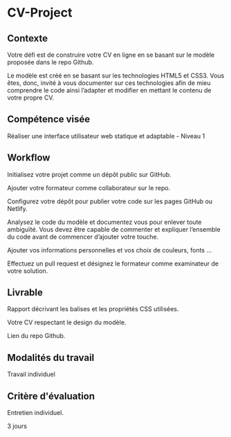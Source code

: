 # CV-Project
## Contexte
Votre défi est de construire votre CV en ligne en se basant sur le modèle proposée dans le repo Github.

Le modèle est créé en se basant sur les technologies HTML5 et CSS3. Vous êtes, donc, invité à vous documenter sur ces technologies afin de mieu comprendre le code ainsi l’adapter et modifier en mettant le contenu de votre propre CV.

## Compétence visée
Réaliser une interface utilisateur web statique et adaptable - Niveau 1

## Workflow
Initialisez votre projet comme un dépôt public sur GitHub. 

Ajouter votre formateur comme collaborateur sur le repo.

Configurez votre dépôt pour publier votre code sur les pages GitHub ou Netlify.

Analysez le code du modèle et documentez vous pour enlever toute ambiguïté. Vous devez être capable de commenter et expliquer l’ensemble du code avant de commencer d’ajouter votre touche.

Ajouter vos informations personnelles et vos choix de couleurs, fonts …

Effectuez un pull request et désignez le formateur comme examinateur de votre solution. 
    
## Livrable
Rapport décrivant les balises et les propriétés CSS utilisées.

Votre CV respectant le design du modèle.

Lien du repo Github.

## Modalités du travail
Travail individuel

## Critère d'évaluation
Entretien individuel.

3 jours
